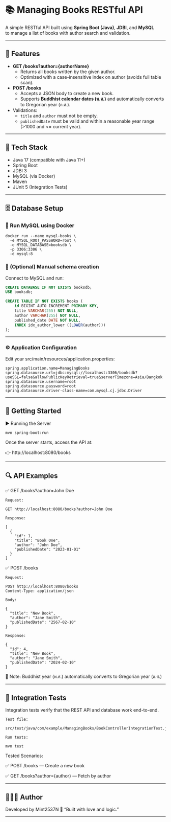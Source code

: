 # 📚 Managing Books RESTful API

A simple RESTful API built using **Spring Boot (Java)**, **JDBI**, and **MySQL**  
to manage a list of books with author search and validation.

---

## 🧩 Features

- **GET /books?author={authorName}**
    - Returns all books written by the given author.
    - Optimized with a case-insensitive index on author (avoids full table scan).
- **POST /books**
    - Accepts a JSON body to create a new book.
    - Supports **Buddhist calendar dates (พ.ศ.)** and automatically converts to Gregorian year (ค.ศ.).
- Validations:
    - `title` and `author` must not be empty.
    - `publishedDate` must be valid and within a reasonable year range (>1000 and <= current year).

---

## 🧱 Tech Stack

- Java 17 (compatible with Java 11+)
- Spring Boot
- JDBI 3
- MySQL (via Docker)
- Maven
- JUnit 5 (Integration Tests)

---

## 🗄️ Database Setup

### 🐳 Run MySQL using Docker
```
docker run --name mysql-books \
  -e MYSQL_ROOT_PASSWORD=root \
  -e MYSQL_DATABASE=booksdb \
  -p 3306:3306 \
  -d mysql:8
```  

### 🧩 (Optional) Manual schema creation
Connect to MySQL and run:
```sql
CREATE DATABASE IF NOT EXISTS booksdb;
USE booksdb;

CREATE TABLE IF NOT EXISTS books (
    id BIGINT AUTO_INCREMENT PRIMARY KEY,
    title VARCHAR(255) NOT NULL,
    author VARCHAR(255) NOT NULL,
    published_date DATE NOT NULL,
    INDEX idx_author_lower ((LOWER(author)))
);
```
---

### ⚙️ Application Configuration
Edit your src/main/resources/application.properties:
```properties
spring.application.name=ManagingBooks
spring.datasource.url=jdbc:mysql://localhost:3306/booksdb?useSSL=false&allowPublicKeyRetrieval=true&serverTimezone=Asia/Bangkok
spring.datasource.username=root
spring.datasource.password=root
spring.datasource.driver-class-name=com.mysql.cj.jdbc.Driver
```
---

## 🚀 Getting Started
▶️ Running the Server
```
mvn spring-boot:run
```

Once the server starts, access the API at:

👉 http://localhost:8080/books

---

## 🔍 API Examples

✅ GET /books?author=John Doe
```
Request:

GET http://localhost:8080/books?author=John Doe
```
```
Response:

[
  {
    "id": 1,
    "title": "Book One",
    "author": "John Doe",
    "publishedDate": "2023-01-01"
  }
]
```
✅ POST /books
```
Request:

POST http://localhost:8080/books
Content-Type: application/json
```
```
Body:

{
  "title": "New Book",
  "author": "Jane Smith",
  "publishedDate": "2567-02-10"
}
```
```
Response:

{
  "id": 4,
  "title": "New Book",
  "author": "Jane Smith",
  "publishedDate": "2024-02-10"
}
```

🧠 Note: Buddhist year (พ.ศ.) automatically converts to Gregorian year (ค.ศ.)

---

## 🧪 Integration Tests

Integration tests verify that the REST API and database work end-to-end.
```
Test file:

src/test/java/com/example/ManagingBooks/BookControllerIntegrationTest.java
```
```
Run tests:

mvn test
```

Tested Scenarios:

✅ POST /books — Create a new book

✅ GET /books?author={author} — Fetch by author

---

## 👩🏻‍💻 Author
Developed by Mint2537N 🌸
“Built with love and logic.”

---
